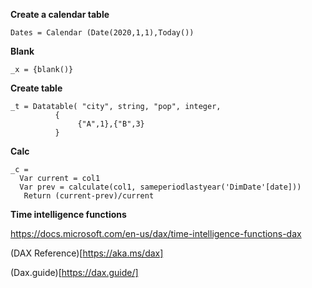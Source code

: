 **Create a calendar table**

    Dates = Calendar (Date(2020,1,1),Today())

**Blank**

    _x = {blank()}

**Create table**

    _t = Datatable( "city", string, "pop", integer,
              {
                   {"A",1},{"B",3}
              }

**Calc**

    _c =
      Var current = col1
      Var prev = calculate(col1, sameperiodlastyear('DimDate'[date]))
       Return (current-prev)/current

**Time intelligence functions**
   
   https://docs.microsoft.com/en-us/dax/time-intelligence-functions-dax

(DAX Reference)[https://aka.ms/dax]

(Dax.guide)[https://dax.guide/] 
